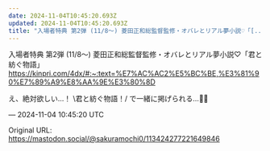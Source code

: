 ```yaml
---
date: 2024-11-04T10:45:20.693Z
updated: 2024-11-04T10:45:20.693Z
title: "入場者特典 第2弾 (11/8～) 菱田正和総監督監修・オバレとリアル夢小説♡「[...]"
---
```


<p>入場者特典 第2弾 (11/8～) 菱田正和総監督監修・オバレとリアル夢小説♡「君と紡ぐ物語」<br /><a href="https://kinpri.com/4dx/#:~:text=%E7%AC%AC2%E5%BC%BE,%E3%81%90%E7%89%A9%E8%AA%9E%E3%80%8D" target="_blank" rel="nofollow noopener" translate="no"><span class="invisible">https://</span><span class="ellipsis">kinpri.com/4dx/#:~:text=%E7%AC</span><span class="invisible">%AC2%E5%BC%BE,%E3%81%90%E7%89%A9%E8%AA%9E%E3%80%8D</span></a></p><p>え、絶対欲しい…！ \君と紡ぐ物語！/ で一緒に掲げられる…📙🥲</p>

&mdash; 2024-11-04 10:45:20 UTC

Original URL: https://mastodon.social/@sakuramochi0/113424277221649846
